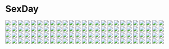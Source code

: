# SexDay
![](https://konachan.com/image/5d3e4085ca82f82fa011579c06b0bf62/Konachan.com%20-%20146192%20aliasing%20hatsune_miku%20kagamine_len%20kagamine_rin%20kaito%20male%20megurine_luka%20meiko%20senbon-zakura_%28vocaloid%29%20vocaloid.jpg)
![](https://konachan.com/image/f3a240fb1da0532f20782944e6674af1/Konachan.com%20-%20283628%202girls%20black_hair%20blue_eyes%20blush%20breasts%20brown_eyes%20brown_hair%20cleavage%20hoodie%20kokusan_moyashi%20long_hair%20original%20pajamas%20ponytail%20short_hair%20shorts.jpg)
![](https://konachan.com/image/3e948e0b47cae690ad50be1cd160a5c5/Konachan.com%20-%2066079%20hatsune_miku%20iridori%20polychromatic%20twintails%20vocaloid%20winter.jpg)
![](https://konachan.com/jpeg/aa92c5ede0eb5d030a666c4363ee5f93/Konachan.com%20-%20234077%20all_male%20aqua_eyes%20black_hair%20cape%20final_fantasy%20final_fantasy_xv%20male%20mamejirushi%20noctis_lucis_caelum%20short_hair%20weapon%20white.jpg)
![](https://konachan.com/image/11789fe94abc966d61ad5219f27467d5/Konachan.com%20-%20100109%20hat%20original%20scenic%20shigureteki%20snow%20tree%20winter%20witch.jpg)
![](https://konachan.com/image/bfdf3280f53e08cc0e749f528242b902/Konachan.com%20-%2068689%20momomiya_ichigo%20tokyo_mew_mew%20valentine.jpg)
![](https://konachan.com/image/479ced884c12ac13834cc932d369fc26/Konachan.com%20-%20110657%20amami_akira%20applique%20asami_asami%20black_hair%20breasts%20fake_azure_arcology%20fingering%20game_cg%20japanese_clothes%20nipples%20no_bra%20panties%20red_eyes%20underwear.jpg)
![](https://konachan.com/image/115ef61f1760aba2140af7df531ea160/Konachan.com%20-%20200290%20bow%20brown_eyes%20hiiragi_shinoa%20long_hair%20owari_no_seraph%20pink_hair%20scythe%20skirt%20swd3e2%20thighhighs%20watermark%20weapon.jpg)
![](https://konachan.com/jpeg/24d61eab33df6443d06e1a6abe73029f/Konachan.com%20-%20169933%20blue_eyes%20blue_hair%20dress%20hiru0130%20kaku_seiga%20short_hair%20touhou.jpg)
![](https://konachan.com/image/8b66cce6f9f6ec257acbb9ea91d2f076/Konachan.com%20-%2020708%20bikini%20galaxy_angel%20ranpha_franboise%20swimsuit.jpg)
![](https://konachan.com/image/61e2ffcf03c4f89b273b3af09a25f3ce/Konachan.com%20-%2082502%20animal_ears%20blue%20breasts%20building%20bunny_ears%20bunnygirl%20city%20cleavage%20drink%20glasses%20red_eyes%20tagme%20thighhighs.jpg)
![](https://konachan.com/jpeg/d2eb23aef4251884c2de5e9a3f144892/Konachan.com%20-%20250188%20apron%20ashishun%20breasts%20naked_apron%20nipples%20purple_hair%20third-party_edit%20white.jpg)
![](https://konachan.com/image/fc93cecd9dc77ed3ecf8d4c0b21b12fb/Konachan.com%20-%20193603%20anthropomorphism%20blush%20christmas%20gradient%20hat%20kantai_collection%20long_hair%20male%20red_eyes%20santa_hat%20scarf%20seaport_hime%20white_hair%20x6suke.jpg)
![](https://konachan.com/image/fc21c9a3ae2eb507d7175bc39709a539/Konachan.com%20-%20295547%20bed%20blush%20braids%20breast_grab%20breasts%20brown_eyes%20censored%20cum%20nipples%20nude%20penis%20purple_hair%20pussy%20sex%20short_hair%20spread_legs%20sy4may0%20touhou%20wings.jpg)
![](https://konachan.com/jpeg/5aeb11aab22693aaf627fb7841f5615e/Konachan.com%20-%20267779%20anal%20black_hair%20blush%20bow%20censored%20eto%20kneehighs%20long_hair%20no_bra%20nopan%20original%20pussy%20pussy_juice%20school_uniform%20shirt_lift%20spread_legs%20tears.jpg)
![](https://konachan.com/jpeg/fc1e8a6f654006692e63f08850f761bf/Konachan.com%20-%20274615%20animal_ears%20bed%20blue_hair%20bra%20breasts%20choker%20cleavage%20elbow_gloves%20gloves%20original%20panties%20purple_eyes%20short_hair%20tail%20thighhighs%20underwear.jpg)
![](https://konachan.com/jpeg/839903b615c38aaa5afefe58a0a08eaf/Konachan.com%20-%20278161%20anmi%20blush%20breasts%20brown_eyes%20brown_hair%20cleavage%20dress%20flowers%20long_hair%20navel%20original%20panties%20pantyhose%20ponytail%20red_hair%20scan%20short_hair%20underwear.jpg)
![](https://konachan.com/image/96bf47ed7c1b8ebbf0e2237c101c28d1/Konachan.com%20-%20113939%20black_matagi%20black_rock_shooter%20headphones%20huke%20purple_eyes%20weapon.jpg)
![](https://konachan.com/image/03c37c09f26bd228a422e51ea13cf7c1/Konachan.com%20-%20163821%20city%20clouds%20original%20rery_rr23%20sky%20weapon.jpg)
![](https://konachan.com/jpeg/e10441853cc0130f3b40428f4bdfbc5e/Konachan.com%20-%20197769%20angela_balzac%20blonde_hair%20blue_eyes%20bodysuit%20boots%20expelled_from_paradise%20headphones%20long_hair%20saitom%20scan%20skintight%20twintails%20white.jpg)
![](https://konachan.com/image/d3661364f1a7eb66bab0606a9bf75f17/Konachan.com%20-%20210033%20animal_ears%20ass%20bra%20catgirl%20collar%20elbow_gloves%20gloves%20jpeg_artifacts%20kenbou%20original%20panties%20tail%20thighhighs%20underwear.jpg)
![](https://konachan.com/image/08efc3f73b7f89821e585cebbc36ed60/Konachan.com%20-%20252240%20aqua_eyes%20blue_hair%20brown_hair%20fireworks%20group%20iwry%20long_hair%20night%20orange_hair%20ponytail%20red_eyes%20short_hair%20sonoda_umi%20umbrella%20yazawa_nico.jpg)
![](https://konachan.com/image/fea5178689416c7588c8654178298a82/Konachan.com%20-%20102749%20brown_eyes%20brown_hair%20kony%20nico_nico_singer.jpg)
![](https://konachan.com/image/b0ff1b9ae79d7762e1edc49b6a387d31/Konachan.com%20-%2089898%20all_male%20bleach%20kurosaki_ichigo%20male%20polychromatic.jpg)
![](https://konachan.com/image/f12d646494b3ebb1c7f630035e60aedd/Konachan.com%20-%20195624%20blush%20bow%20brown_hair%20flowers%20food%20fruit%20green_eyes%20nino%20original%20ribbons%20school_uniform%20short_hair%20skirt%20strawberry%20thighhighs.jpg)
![](https://konachan.com/jpeg/69b70d3695ef9599f90ea6ff663c96d0/Konachan.com%20-%20207280%20ass%20ayasaki_yuu%20blue_eyes%20blue_hair%20blush%20boku_to_koi_suru_ponkotsu_akuma%20book%20game_cg%20pantyhose%20ponytail%20ribbons%20sayori%20smile.jpg)
![](https://konachan.com/jpeg/0c32474628da79edf4043e3f67c8ff6e/Konachan.com%20-%20193261%20censored%20fuyutsuki_setsuna%20game_cg%20long_hair%20otome-tachi_no_senjou%20panties%20pink_hair%20purple_eyes%20skirt%20skirt_lift%20underwear.jpg)
![](https://konachan.com/image/f06f838337681b2d7b6aacf293204537/Konachan.com%20-%2086352%20blonde_hair%20green_eyes%20tagme.jpg)
![](https://konachan.com/image/d1bb700a8d143e4abfebee536329961e/Konachan.com%20-%2014346%20anthropomorphism%20os-tan%20windows%20xp.jpg)
![](https://konachan.com/image/05186fd09c6fb5276864f3bb4a9e0419/Konachan.com%20-%20215558%202girls%20brown_hair%20building%20butterfly%20cherry_blossoms%20flowers%20green_eyes%20kinom%20long_hair%20original%20petals%20ponytail%20rainbow%20thighhighs%20umbrella.jpg)
![](https://konachan.com/jpeg/e16bf5a9316f014e54148da3024a4bea/Konachan.com%20-%20208911%20animal_ears%20bicolored_eyes%20black_hair%20kneehighs%20long_hair%20ribbons%20school_uniform%20skirt%20tail%20toudou_charo%20utau.jpg)
![](https://konachan.com/image/2ec2819eeba430413d1bc23a75f191f0/Konachan.com%20-%20216930%20blue_eyes%20blue_hair%20dafi%20fan%20headdress%20japanese_clothes%20kimono%20original%20pixiv_fantasia%20short_hair%20snow.jpg)
![](https://konachan.com/jpeg/70fbb7529d30e0af5e0504a77628ae9b/Konachan.com%20-%20194591%20barefoot%20black_hair%20blade_%26_soul%20bow%20breasts%20darkmuleth%20long_hair%20panties%20po_hwa_ran%20red_eyes%20sword%20twintails%20underwear%20weapon%20white_hair.jpg)
![](https://konachan.com/image/631b826087d1d39fd3b4102d56f7900f/Konachan.com%20-%20170628%20black_hair%20gloves%20itou%20kill_la_kill%20matoi_ryuuko%20red_eyes%20red_hair%20school_uniform%20short_hair%20skirt%20sword%20weapon.jpg)
![](https://konachan.com/image/cace5b38262df1822b8bba09b9e8e735/Konachan.com%20-%208642%20brown_eyes%20brown_hair%20logo%20loli%20long_hair%20narcissu%20pajamas%20sakura_setsumi%20tagme_%28artist%29%20white.jpg)
![](https://konachan.com/jpeg/ebf7eeb0e2411d38ecdbdee50bb3d27d/Konachan.com%20-%20232411%20anus%20bra%20breasts%20close%20cropped%20kimi_no_na_wa%20kneehighs%20nipples%20panties%20panty_pull%20pussy%20pussy_juice%20shirt_lift%20skirt_lift%20uncensored%20underwear.jpg)
![](https://konachan.com/image/db5a894426fcdb69f5946b4a8d71c7fb/Konachan.com%20-%2020187%20ayase_yue%20bicolored_eyes%20izumi_ako%20kagurazaka_asuna%20konoe_konoka%20miyazaki_nodoka%20murakami_natsumi%20nagase_kaede%20sasaki_makie%20swimsuit%20yukihiro_ayaka.jpg)
![](https://konachan.com/image/9839c62ae03341904b53b7933410f882/Konachan.com%20-%2069669%20flandre_scarlet%20polychromatic%20touhou%20vampire.jpg)
![](https://konachan.com/jpeg/2a799d3d91c9441d044a8cc60b29aefd/Konachan.com%20-%20200988%20azuki_azusa%20blonde_hair%20green_eyes%20hentai_ouji_to_warawanai_neko%20kantoku%20long_hair%20school_uniform%20skirt%20thighhighs%20zettai_ryouiki.jpg)
![](https://konachan.com/image/74cde1d6fd6fc56c9beb331f3126c98e/Konachan.com%20-%2037211%20tagme.jpg)
![](https://konachan.com/image/e150545424c309182e862af08c124b7e/Konachan.com%20-%2010632%20artoria_pendragon_%28all%29%20fate_%28series%29%20fate_stay_night%20fujimura_taiga%20illyasviel_von_einzbern%20matou_sakura%20saber%20tohsaka_rin.jpg)
![](https://konachan.com/jpeg/ad4c50bfdc6845810f525fea5e966787/Konachan.com%20-%20162895%20bi_no_ossan%20glasses%20kousaka_kyousuke%20male%20ore_no_imouto_ga_konna_ni_kawaii_wake_ga_nai%20tagme%20tamura_manami.jpg)
![](https://konachan.com/jpeg/d2e430066fc16694ae712f22ac06b951/Konachan.com%20-%20250443%202girls%20bike_shorts%20blonde_hair%20clouds%20drink%20gloves%20green_eyes%20long_hair%20nozaki_yuuki%20nyanmaru%20pink_eyes%20shorts%20skirt%20sky%20socks%20sunset%20uniform.jpg)
![](https://konachan.com/image/83ef5ad2400a9d6adbef9b9615926099/Konachan.com%20-%20182861%20animal%20asakurashinji%20bird%20book%20clouds%20elbow_gloves%20flowers%20gloves%20halo%20jibril%20long_hair%20navel%20pink_hair%20sideboob%20skirt%20thighhighs%20wings%20yellow_eyes.jpg)
![](https://konachan.com/jpeg/e78863b55c298f137f4178fde5bce8f6/Konachan.com%20-%20143541%20kirigaya_kazuto%20sleeping%20sword_art_online%20thighhighs%20yuuki_asuna%20yuuki_sara.jpg)
![](https://konachan.com/image/0e40be1d6a2562a8ffab7c710e9bb05a/Konachan.com%20-%20190078%20blue_hair%20breasts%20hinanawi_tenshi%20long_hair%20navel%20nipples%20nude%20pink_eyes%20pussy%20seneto%20touhou%20undressing%20water.jpg)
![](https://konachan.com/image/31d015157d2d94188c9dfaf8d2b4ab65/Konachan.com%20-%20153233%20cameltoe%20f-ism%20masturbation%20murakami_suigun%20panties%20skirt%20underwear%20wet.jpg)
![](https://konachan.com/jpeg/75f9da00eac3de0294fdd731274192ed/Konachan.com%20-%20294796%20apron%20azur_lane%20blue_eyes%20blush%20braids%20breasts%20chain%20collar%20fellatio%20footjob%20group%20kinhasu%20maid%20navel%20nipples%20penis%20pussy%20thighhighs%20white_hair.jpg)
![](https://konachan.com/image/6f0aebee0064bcf263c8557ae22f4c0c/Konachan.com%20-%20272162%20animal%20animal_ears%20anthropomorphism%20blonde_hair%20bow%20brown_eyes%20fox%20foxgirl%20kemono_friends%20makuran_%28m-kun%29%20short_hair%20skirt%20tail%20thighhighs%20wink.jpg)
![](https://konachan.com/image/9c87cc5c1ed5f07729f4a2d90b1f3538/Konachan.com%20-%20132723%20futsuu%20gray_hair%20konpaku_youmu%20myon%20short_hair%20touhou.jpg)
![](https://konachan.com/image/2c5703f239b32528f796ab2a652573af/Konachan.com%20-%2013308%20pita_ten%20wings.jpg)
![](https://konachan.com/image/7fc0970f64e12436df27c22500a4f892/Konachan.com%20-%20227640%20blonde_hair%20bloomers%20flandre_scarlet%20hat%20loli%20long_hair%20ponytail%20red_eyes%20signed%20sketch%20socks%20tail%20touhou%20toutenkou%20vampire%20wings.jpg)
![](https://konachan.com/image/ce77e13f06c397de2379b5138611df1b/Konachan.com%20-%2013770%20popotan%20poyoyon_rokku%20unagi.jpg)
![](https://konachan.com/jpeg/7b0891e29a1eb8bf3632994715c2c0a5/Konachan.com%20-%20129801%20akinoko%20black_hair%20bondage%20game_cg%20ichimakase_otome%20japanese_clothes%20kaminoyu%20ponytail%20red_eyes.jpg)
![](https://konachan.com/image/3c11d2fd6bc7ea5f66b1e05fea1cb641/Konachan.com%20-%20285832%20animal%20bird%20black_hair%20building%20city%20dress%20original%20ruins%20scenic%20stairs%20summer_dress%20tacshojosora.jpg)
![](https://konachan.com/jpeg/0ad58240f589e7aebb168732ab8c0152/Konachan.com%20-%20249107%206u_%28eternal_land%29%20aqua_eyes%20ayase_eri%20bikini%20blonde_hair%20blush%20breasts%20cleavage%20cyan%20love_live%21_school_idol_project%20ponytail%20swimsuit%20wristwear.jpg)
![](https://konachan.com/jpeg/ed90881b2499f08e2bd020213122e10d/Konachan.com%20-%20233032%20ass%20blush%20breasts%20chelsea_soft%20cleavage%20game_cg%20koi_wa_yumemiru_mouretsu_girl%21%20long_hair%20maid%20nae-nae%20pantyhose%20pink_hair%20purple_eyes%20yuunagi_shizuku.jpg)
![](https://konachan.com/image/297d574ae5091218cdeaa57134ca1d8e/Konachan.com%20-%2059712%20animal%20animal_ears%20ass%20bell%20black_hair%20buriki%20cat%20catgirl%20dress%20galge.com%20headband%20logo%20loli%20panties%20ribbons%20tail%20thighhighs%20underwear%20wink.jpg)
![](https://konachan.com/jpeg/4126843c8d5db1ce0e9b3d4cdbc73a8c/Konachan.com%20-%20262922%20armor%20batou%20brown_eyes%20brown_hair%20ghost_in_the_shell%20gloves%20gun%20jn3%20kusanagi_motoko%20purple_eyes%20purple_hair%20short_hair%20togusa%20weapon%20white_hair.jpg)
![](https://konachan.com/jpeg/4de0bc4d1236e1edb7507f04dc5b7994/Konachan.com%20-%20275957%20azur_lane%20blue_eyes%20blush%20bow%20catgirl%20chibi%20crossover%20foxgirl%20gray_hair%20green_hair%20long_hair%20pink_hair%20ponytail%20skirt%20suien%20twintails%20white%20wink.jpg)
![](https://konachan.com/image/67f90c4f7f3f00c47ae516e071afa270/Konachan.com%20-%20214391%20blush%20brown_hair%20dress%20hazuki_natsu%20hoodie%20koizumi_hanayo%20rain%20short_hair%20thighhighs%20umbrella%20water%20wristwear%20zettai_ryouiki.jpg)
![](https://konachan.com/jpeg/01938b70bfa9b7ed02f6b82e39015953/Konachan.com%20-%20272578%20aqua_eyes%20ass%20barefoot%20blue_eyes%20blue_hair%20blush%20chiyo_goya%20couch%20nude%20ssss.gridman%20takarada_rikka.jpg)
![](https://konachan.com/jpeg/b991bbad5a145d4124ec9ae39323b497/Konachan.com%20-%20266451%20barefoot%20blonde_hair%20blush%20bra%20breasts%20cameltoe%20esoragoto%20long_hair%20open_shirt%20original%20school_uniform%20spread_legs%20underwear%20yellow_eyes.jpg)
![](https://konachan.com/image/b9a1cf66b91cf9669a67608b446996ac/Konachan.com%20-%20102324%20barefoot%20blonde_hair%20blue_eyes%20clouds%20dress%20flowers%20hat%20loli%20long_hair%20nekomu%20original%20sky%20twintails%20water.jpg)
![](https://konachan.com/image/b84ee08568376ff2dde2a9fec198ee4c/Konachan.com%20-%20129718%2077%20amane_ruru%20blue_eyes%20blush%20breasts%20censored%20game_cg%20long_hair%20nipples%20open_shirt%20pussy%20pussy_juice%20spread_legs%20tenmaso%20wet%20whirlpool.jpg)
![](https://konachan.com/jpeg/9862e92c27632d3032c9fc3b7e89a07d/Konachan.com%20-%20286326%20apron%20bandaid%20blush%20bow%20breasts%20catgirl%20cleavage%20cropped%20fang%20gray_hair%20long_hair%20ojitcha%20original%20sideboob%20tail%20twintails%20waifu2x%20white%20wink.jpg)
![](https://konachan.com/image/ba426447a199e1c4ee3ef8f64649abe1/Konachan.com%20-%20133744%202girls%20blonde_hair%20blue_eyes%20bra%20headphones%20jun_jun%20kagamine_rin%20long_hair%20masami_chie%20panties%20short_hair%20thighhighs%20underwear%20vocaloid%20yuri.jpg)
![](https://konachan.com/image/b6cf62f774a68422614fcf02d58fc193/Konachan.com%20-%2074849%20bikini%20idolmaster%20minase_iori%20school_swimsuit%20swimsuit%20takatsuki_yayoi.jpg)
![](https://konachan.com/image/580eab472bb3fbb2f51843e22161da6e/Konachan.com%20-%2097538%20kasumi_%28pluvieux_tigre%29%20mahou_shoujo_madoka_magica%20miki_sayaka%20sketch.jpg)
![](https://konachan.com/jpeg/075407754949f52a852a30e7d143ac8c/Konachan.com%20-%20149210%20alice_margatroid%20dress%20hat%20kawashiro_nitori%20kirisame_marisa%20magic%20patchouli_knowledge%20sakurame%20tagme%20touhou%20witch.jpg)
![](https://konachan.com/jpeg/8b437d30843f79628a225eca3cca92f3/Konachan.com%20-%2041176%20bikini%20breasts%20cleavage%20idolmaster%20miura_azusa%20otonashi_kotori%20swimsuit%20tanaka_shoutarou%20transparent.jpg)
![](https://konachan.com/image/b0cb2bf3eb62d0ed792589e5e20538db/Konachan.com%20-%207423%20aquaplus%20leaf%20mitsumi_misato%20to_heart%20to_heart_2%20yuzuhara_konomi.jpg)
![](https://konachan.com/image/cf3978eb26dd6a6f645835e63a1cead2/Konachan.com%20-%2068399%20blonde_hair%20blue_eyes%20ef%20ef_a_fairy_tale_of_the_two%20hayama_mizuki%20kusukusu%20ribbons%20school_uniform%20skirt.jpg)
![](https://konachan.com/image/ab0c5468331197b091e8132600a02f43/Konachan.com%20-%20163466%20blue_eyes%20brown_eyes%20brown_hair%20green_eyes%20green_hair%20kimono%20long_hair%20maou_sadao%20pink_hair%20prime%20purple_eyes%20short_hair%20sword%20weapon%20yusa_emi.jpg)
![](https://konachan.com/image/66c8f88c4591a882ebc446abf1124412/Konachan.com%20-%20276686%20animal%20aqua_eyes%20barefoot%20bubbles%20dress%20fish%20long_hair%20nagisa_kurousagi%20necklace%20pointed_ears%20twintails%20underwater%20water%20white%20white_hair.jpg)
![](https://konachan.com/jpeg/532c3a3ac2b8ee8d4407d81136100681/Konachan.com%20-%20291130%20aqua_eyes%20bed%20blush%20brown_hair%20cropped%20idolmaster%20kneehighs%20long_hair%20school_uniform%20shibuya_rin%20skirt%20tagme_%28artist%29%20watermark.jpg)
![](https://konachan.com/image/483f505be1abf36f77c30a70036539c3/Konachan.com%20-%20298539%20celestia_%28wlop%29%20ghostblade%20gray_hair%20necklace%20scenic%20short_hair%20sky%20sunset%20tiara%20wlop.jpg)
![](https://konachan.com/image/631b27e9d19f83f2b3289b71f4555e4c/Konachan.com%20-%20289388%20anthropomorphism%20azur_lane%20breast_hold%20breasts%20cleavage%20formidable_%28azur_lane%29%20gray_hair%20long_hair%20luse_maonang%20red_eyes%20twintails%20white.jpg)
![](https://konachan.com/jpeg/bc9aaa6d2acffdd2fbf14882b675c96f/Konachan.com%20-%20235482%20animal%20blush%20flat_chest%20gayarou%20green_eyes%20green_hair%20long_hair%20navel%20scan.jpg)
![](https://konachan.com/image/1e3f2cc7fd4b362b9f72b7a3ed633ad9/Konachan.com%20-%20241922%20blush%20bow%20ek_masato%20eromanga-sensei%20food%20jinno_megumi%20jpeg_artifacts%20orange_eyes%20orange_hair%20school_uniform%20short_hair.jpg)
![](https://konachan.com/jpeg/590c43d87b88f3de2bdbc44aa35bda28/Konachan.com%20-%20290030%20fate_grand_order%20fate_%28series%29%20hane_yuki%20japanese_clothes%20ponytail%20red_eyes%20ribbons%20tomoe_gozen%20water%20white_hair.jpg)
![](https://konachan.com/jpeg/af4446513f3f74e83ecaa933dcc6ea8a/Konachan.com%20-%208709%20hiiragi_inori%20lucky_star.jpg)
![](https://konachan.com/jpeg/0006b1b8b39c7b547a3fad762b6c9d52/Konachan.com%20-%20237220%20blue_hair%20bow%20brown_eyes%20hotechige%20nisekoi%20school_uniform%20short_hair%20skirt%20tie%20tsugumi_seishirou%20white.jpg)
![](https://konachan.com/image/e7ed628655136918ab7313ceaa81f241/Konachan.com%20-%2046226%20breasts%20nipples%20nipple_slip%20nude%20tengen_toppa_gurren_lagann%20thighhighs%20third-party_edit%20yoko_littner.jpg)
![](https://konachan.com/jpeg/3957d45d23ff0ee888e63be46117ade2/Konachan.com%20-%2073533%20black_hair%20braids%20catgirl%20green_hair%20horns%20kisume%20long_hair%20purple_hair%20red_eyes%20red_hair%20ribbons%20short_hair%20skirt%20touhou%20weapon%20white_hair%20wings.jpg)
![](https://konachan.com/jpeg/e2b83af232ec562e61e240fbbcf27904/Konachan.com%20-%2093339%20black_hair%20cherry_blossoms%20flowers%20headdress%20japanese_clothes%20kobuichi%20long_hair%20miko%20muririn%20purple_eyes%20purple_hair%20tenshinranman%20yuzusoft.jpg)
![](https://konachan.com/jpeg/3f9f3b18b6a1252b729503e0d520f845/Konachan.com%20-%20250795%20blush%20bow%20brown_hair%20hoshi_%28snacherubi%29%20karuizawa_kei%20kneehighs%20long_hair%20phone%20ponytail%20purple_eyes%20school_uniform%20watermark.jpg)
![](https://konachan.com/image/bf9ef58b686a8a88e9f55e1b764e7178/Konachan.com%20-%2023028%20animal_ears%20collar%20doggirl%20hinata_%28pure_pure%29%20panties%20pure_pure%20sakurazawa_izumi%20underwear.jpg)
![](https://konachan.com/image/04c2d0c86238c58b59843374b35c43c7/Konachan.com%20-%20141100%20animal%20bird%20cat%20doujima_nanako%20dress%20drink%20fan%20kuma_%28persona_4%29%20narukami_yuu%20persona%20persona_4%20socks%20yuugure.jpg)
![](https://konachan.com/image/0462ac18b71f0aaedbedd28f632c6234/Konachan.com%20-%20171128%20blue_hair%20cape%20choker%20dress%20gloves%20group%20hat%20headband%20kyuubee%20long_hair%20p.rupon%20petals%20pink_hair%20red_hair%20skirt%20sleeping%20sword%20twintails%20weapon.jpg)
![](https://konachan.com/image/5d0906c172a73ad111e56b6029c47d77/Konachan.com%20-%20296047%20anthropomorphism%20azur_lane%20elbow_gloves%20gloves%20hat%20long_hair%20otogi_kyouka%20pantyhose%20red_eyes%20short_hair%20terror_%28azur_lane%29%20white_hair%20witch.jpg)
![](https://konachan.com/image/da8cc75863c34cfcf85e45a44adcdc12/Konachan.com%20-%2014869%20read_or_die.jpg)
![](https://konachan.com/jpeg/3b6e7a93f3c6e55e7edf0e48cd30c94f/Konachan.com%20-%2081808%20ball%20beach%20bikini%20blonde_hair%20breasts%20cleavage%20clouds%20green_eyes%20original%20saikikazuya%20swimsuit%20water%20wet.jpg)
![](https://konachan.com/image/f936ae4db3c9d205711e7fd48f17c65b/Konachan.com%20-%20189204%20aqua_eyes%20aqua_hair%20hatsune_miku%20jpeg_artifacts%20long_hair%20thighhighs%20twintails%20vocaloid%20yuzuki_kei.jpg)
![](https://konachan.com/image/0f1d7cd12453da106ba067064fff12be/Konachan.com%20-%20208402%20breast_hold%20breasts%20brown_eyes%20brown_hair%20chuablesoft%20nipples%20no_bra%20open_shirt%20panties%20pussy_juice%20tagme_%28artist%29%20thighhighs%20underwear%20yataka_chiho.jpg)
![](https://konachan.com/image/3afd7f99c2f5060a11aed077926fc330/Konachan.com%20-%2051353%20hirasawa_yui%20k-on%21%20swimsuit%20tainaka_ritsu.jpg)
![](https://konachan.com/jpeg/8616629d6b7edc44fcb2303860b88271/Konachan.com%20-%20232761%20apricot_cherry%20blue_hair%20blush%20bra%20breasts%20censored%20game_cg%20kousaka_maki%20long_hair%20nipples%20nopan%20pussy%20pussy_juice%20red_eyes%20spread_legs%20underwear%20wet.jpg)
![](https://konachan.com/image/55f7561e18f53ff79b3c6ba07552eaf2/Konachan.com%20-%2098845%20blonde_hair%20gun%20mahou_shoujo_madoka_magica%20matsumae_takumi%20tomoe_mami%20weapon%20yellow_eyes.jpg)
![](https://konachan.com/image/c5c377e3b6a6a494bc016f3dbe9cde3f/Konachan.com%20-%2048145%20rozen_maiden%20suigintou.jpg)
![](https://konachan.com/image/9722db444a3dfeb04c222576329e51cc/Konachan.com%20-%2075601%20aqua_hair%20blue_eyes%20flowers%20gloves%20hatsune_miku%20headdress%20vocaloid.jpg)
